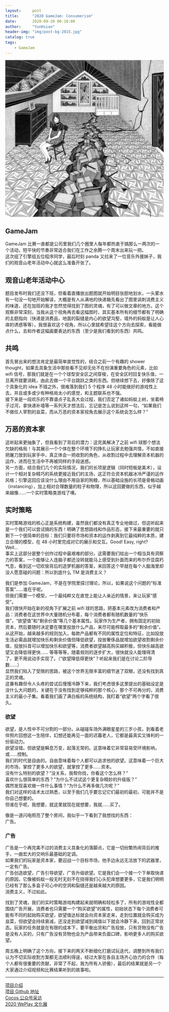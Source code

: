 ```yaml
---
layout:     post
title:      "2020 GameJam: Consumerism"
date:       2020-09-20 00:18:00
author:     "YunHsiao"
header-img: "img/post-bg-2015.jpg"
catalog: true
tags:
    - GameJam
---
```


![](/img/GGJ-20.jpg)

## GameJam
GameJam 比赛一直都是公司里我们几个圈里人每年都热衷于搞那么一两次的一个活动，短平快的节奏非常适合我们在工作之余腾一个周末出来玩一把。<br>
这次组了引擎组五位程序同学，最后时刻 panda 又拉来了一位音乐外援妹子，我们的观音山老年活动中心就这么准备开张了。

## 观音山老年活动中心
题目发布时我们还没下班，但看着直播放出题图就开始明目张胆地划水，一头雾水有一句没一句地开始解读，大概是有人从满地的快递箱先看出了图里讽刺消费主义的味道，还在加班的我才忽然觉得找到了图的灵魂，有了可以做文章的地方。这个观察非常深刻，当我从这个视角再去看这幅图时，其实基本所有的细节都有了明确的主题指向（快递是消费品，地面的裂缝是内心的欲望沟壑，墙外的蚂蚁是让人心痒的诱惑等等），我很喜欢这个视角，所以心里就希望往这个方向去探索，看能做点什么，去和作者这幅画要表达的东西（至少是我们看到的东西）共鸣。

## 共鸣
首先冒出来的想法肯定是最简单直觉性的，结合之前一个有趣的 shower thought，如果去具象生活中那些看不见却无处不在扮演重要角色的元素，比如 wifi 信号，那我们就是在一个个球型安全区之间穿梭，在安全区时回复快乐值，一旦离开就要消耗，由此去做一个平台跳跃之类的东西。但继续想下去，好像除了这个具象化的 idea 不错之外，很难落到我们 5 个程序 48 小时能做好的游戏性上去，并且或多或少有种格局太小的感觉，和主题联系也不强。<br>
接下来是一段欢乐的不靠谱点子乱丢大会过程，我们否定了诸如蚂蚁上树，坐着椅子过河，拿快递补墙等一系列天才想法后，忘记是怎么说到这样一句，“如果我们不做任人宰割的韭菜，而从万恶的资本家视角去展示这个系统会怎么样？”

## 万恶的资本家
这听起来更抽象了，但我看到了背后的潜力：这完美解决了之前 wifi 球那个想法欠缺的格局！与其展示一个个体在整个环境下的挣扎让玩家去勉强共情，不如直接把屠刀放到玩家手中，真正体会一把收割的角色，从收割过程中去理解资本机器的运作，进而在生活中不再被同样的手段迷惑。<br>
另一方面，结合我们几个的实际情况，我们的长项是逻辑（同时短板是美术），设计一个相对复杂精巧的系统更接近我们的主场，这正符合资本机器冰冷严谨的运作风格；引擎这回应该没什么理由不用自家的狗粮，所以基础设施的长项是骨骼动画（instancing），加上相对合理数量的粒子和物理，所以这回要做的东西，似乎越来越像……一个实时策略类游戏了噢。

## 实时策略
实时策略游戏的核心正是系统构建，虽然我们都没有真正专业地做过，但这听起来是一个我们可以尝试搞的东西！明确了思想路线和作品形态，接下来最重要的就只剩下一个很简单的目标：我们只要将市场和资本的运作剥离到它最纯粹的本质，建立合理的模型，在 48 小时里完成对它的展示和交互。Good! Easy, right?<br>
Well...<br>
事实上这部分是整个创作过程中最艰难的部分。这需要我们给出一个相当具有洞察力的答案，一个能够让人连脑子都还没转就能马上感受到扑面而来的布尔乔亚腐朽气息，看到这一切欢愉背后的造梦机器的答案，来回答这个早就在每个人脑海里却没人愿意碰的问题：所以到底什么 TM 是消费主义？

我们是参加 GameJam，不是在学院里探讨理论，所以，如果说这个问题的“标准答案”……谁在乎呢。<br>
但我们需要一个模型，一个最纯粹又在直觉上能让人亲近的情景，来让玩家“感受”。<br>
我们很快开始在新的视角下扩展之前 wifi 球的思路，把基本元素改为消费者和产品：消费者在这世界中大量随机分布着，每个消费者都有随机数量的“快乐值”，“欲望值”和“剩余价值”等几个基本属性。玩家作为生产者，拥有固定的初始资本，然后要随时决定要在哪里投放什么产品，来尽可能榨取最多的“剩余价值”。从这开始，越来越多的规则加入，每款产品都有不同的属性定位和特征，比如投放生活必需品就增加快乐和剩余价值但降低欲望，投放奢侈品就增加欲望收割剩余价值，投放抖音可以增加快乐和欲望等，消费者欲望越高购买越积极，但快乐越高欲望又会降低得更快…… 等等等等，随着规则的逐步扩大，很快就没人能理得清了，更不用说动手实现了。（“欲望降低得更快”？听起来我们是在讨论二阶导数……）<br>
显然我们陷入了受限的思路，被这个世界无限丰富的细节迷了双眼，还没有找到真正的灵魂。<br>
这番有趣但令人头疼的尝试后慢慢冷静下来，我们考虑很多这里提出的基础设定是没什么大问题的，关键在于没有找到足够纯粹的那个核心，那个不可再分的，消费主义的最小子集。看着我们画了满白板的系统结构，我盯着“欲望”两个字看了很久。

### 欲望
欲望，是人性中不可分割的一部分。从碰碰车场外满眼星星的三岁小孩，到看着老伴照片回想这一生陪伴，幻想还能再见一面的迟暮老人，它都是最真实又锋利的一份驱动力。<br>
欲望没错。但欲望是瞬息万变，起落无常的。这意味着它非常容易受环境影响，或……控制。<br>
我们的时代是自由的。自由意味着每个人都可以追求他的欲望。这意味着一个巨大的市场，掌控了更多人的欲望，就掌控了更多……资本。<br>
没有什么特别的欲望？“没关系，我帮你找，你看这个怎么样？”<br>
喜欢什么很简单的东西？“为什么不试试这个更复杂精妙的升级版？”<br>
偶然发现喜欢做一件什么事情？“为什么不再多做几次呢？”<br>
我们对这样的话术太过熟悉，以至于我们几乎要忘记它们最初的最初，可能并不是你自己想要的。<br>
但谁在乎呢，我想要，就这里就现在就想要，我就……买了。

像是一道闪电照亮了整个房间，我似乎一下看到了我想找的东西：<br>
广告。

### 广告
广告是一个再完美不过的消费主义具象化的落脚点，它是一切纷繁热闹背后的推手，一曲宏大的交响乐最基础的定调。<br>
如果我们的玩家是资本家，要迎战一个目标市场，他手边永远无法放下的武器里，一定有广告。<br>
广告创造欲望，广告引导欲望，广告升级欲望。它是我们会一个接一个下单取快递的原因，它像被蚂蚁一般无时无刻不在挠得我们心头犯痒想要更多，它是我们明明已经有了那么多盒子可心中的空洞和裂缝还是越来越大的原因。<br>
消费主义，不过如此。

找到了灵魂，我们的实时策略游戏构建起来就明确和轻松多了，所有的游戏性全都围绕广告开展，消费者也只需要一个“购买欲望”的属性，初始状态下每个消费者可能有不同的起始购买欲望，欲望值达标就会向资本家走来，走到位置就会购买成为韭菜，但欲望会持续衰减，还没走到欲望减到阈值以下就会冷静下来，回到正常状态。玩家的任务就是在有限的成本下，要平衡出货和广告投放，只有货物没有广告是没有人买的，只有广告没有货物也会为产品带来负面口碑，影响更多人的购买欲望。

周五晚上明确了这个方向，接下来的两天不断细化打磨试玩迭代，调整到所有我们认为不切实际收割方案都无法顺利得逞，经过大家在各自主场齐心协力的合作（每个人都有很重要的贡献，非常了不起，我为所有人骄傲），最后的结果就是另一个大家通过介绍视频和比赛结果听到的故事啦。

---

[项目介绍](https://www.youxibd.com/gamejam/cgjcyber2020/detail/439)<br>
[项目 Github 地址](https://github.com/YunHsiao/GGJ-20)<br>
[Cocos 公众号采访](https://mp.weixin.qq.com/s?__biz=MjM5ODAxNTM2NA==&mid=2659653459&idx=1&sn=ac4f17fb0adc2e5cb47158eac893f7d3)<br>
[2020 WePlay 文化展](https://show.bilibili.com/platform/detail.html?id=30475)
